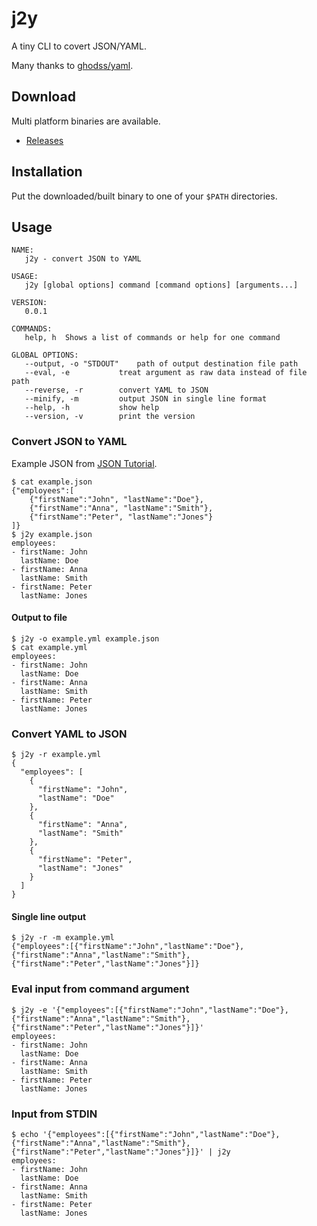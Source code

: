 # j2y

A tiny CLI to covert JSON/YAML.

Many thanks to [ghodss/yaml](https://github.com/ghodss/yaml).

## Download

Multi platform binaries are available.

- [Releases](https://github.com/y13i/j2y/releases)

## Installation

Put the downloaded/built binary to one of your `$PATH` directories.

## Usage

```
NAME:
   j2y - convert JSON to YAML

USAGE:
   j2y [global options] command [command options] [arguments...]

VERSION:
   0.0.1

COMMANDS:
   help, h	Shows a list of commands or help for one command

GLOBAL OPTIONS:
   --output, -o "STDOUT"	path of output destination file path
   --eval, -e			treat argument as raw data instead of file path
   --reverse, -r		convert YAML to JSON
   --minify, -m			output JSON in single line format
   --help, -h			show help
   --version, -v		print the version
```

### Convert JSON to YAML

Example JSON from [JSON Tutorial](http://www.w3schools.com/json/).

```
$ cat example.json
{"employees":[
    {"firstName":"John", "lastName":"Doe"},
    {"firstName":"Anna", "lastName":"Smith"},
    {"firstName":"Peter", "lastName":"Jones"}
]}
$ j2y example.json
employees:
- firstName: John
  lastName: Doe
- firstName: Anna
  lastName: Smith
- firstName: Peter
  lastName: Jones
```

#### Output to file

```
$ j2y -o example.yml example.json
$ cat example.yml
employees:
- firstName: John
  lastName: Doe
- firstName: Anna
  lastName: Smith
- firstName: Peter
  lastName: Jones
```

### Convert YAML to JSON

```
$ j2y -r example.yml
{
  "employees": [
    {
      "firstName": "John",
      "lastName": "Doe"
    },
    {
      "firstName": "Anna",
      "lastName": "Smith"
    },
    {
      "firstName": "Peter",
      "lastName": "Jones"
    }
  ]
}
```

#### Single line output

```
$ j2y -r -m example.yml
{"employees":[{"firstName":"John","lastName":"Doe"},{"firstName":"Anna","lastName":"Smith"},{"firstName":"Peter","lastName":"Jones"}]}
```

### Eval input from command argument

```
$ j2y -e '{"employees":[{"firstName":"John","lastName":"Doe"},{"firstName":"Anna","lastName":"Smith"},{"firstName":"Peter","lastName":"Jones"}]}'
employees:
- firstName: John
  lastName: Doe
- firstName: Anna
  lastName: Smith
- firstName: Peter
  lastName: Jones
```

### Input from STDIN

```
$ echo '{"employees":[{"firstName":"John","lastName":"Doe"},{"firstName":"Anna","lastName":"Smith"},{"firstName":"Peter","lastName":"Jones"}]}' | j2y
employees:
- firstName: John
  lastName: Doe
- firstName: Anna
  lastName: Smith
- firstName: Peter
  lastName: Jones
```
